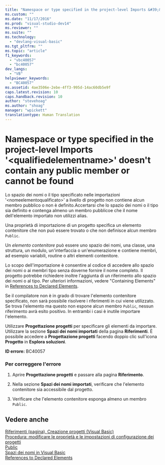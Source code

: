 ```yaml
---
title: "Namespace or type specified in the project-level Imports &#39;&lt;qualifiedelementname&gt;&#39; doesn&#39;t contain any public member or cannot be found | Microsoft Docs"
ms.custom: ""
ms.date: "11/17/2016"
ms.prod: "visual-studio-dev14"
ms.reviewer: ""
ms.suite: ""
ms.technology: 
  - "devlang-visual-basic"
ms.tgt_pltfrm: ""
ms.topic: "article"
f1_keywords: 
  - "vbc40057"
  - "bc40057"
dev_langs: 
  - "VB"
helpviewer_keywords: 
  - "BC40057"
ms.assetid: 4ae3506e-2ebe-4ff3-995d-14ac60db5e9f
caps.latest.revision: 10
caps.handback.revision: 10
author: "stevehoag"
ms.author: "shoag"
manager: "wpickett"
translationtype: Human Translation
---
```

# Namespace or type specified in the project-level Imports &#39;&lt;qualifiedelementname&gt;&#39; doesn&#39;t contain any public member or cannot be found
Lo spazio dei nomi o il tipo specificato nelle importazioni '\<nomeelementoqualificato\>' a livello di progetto non contiene alcun membro pubblico o non è definito.Accertarsi che lo spazio dei nomi o il tipo sia definito e contenga almeno un membro pubblicoe che il nome dell'elemento importato non utilizzi alias.  
  
 Una proprietà di importazione di un progetto specifica un elemento contenitore che non può essere trovato o che non definisce alcun membro `Public`.  
  
 Un *elemento contenitore* può essere uno spazio dei nomi, una classe, una struttura, un modulo, un'interfaccia o un'enumerazione  e contiene membri, ad esempio variabili, routine o altri elementi contenitore.  
  
 Lo scopo dell'importazione è consentire al codice di accedere allo spazio dei nomi o ai membri tipo senza doverne fornire il nome completo.  Il progetto potrebbe richiedere inoltre l'aggiunta di un riferimento allo spazio dei nomi o al tipo.  Per ulteriori informazioni, vedere "Containing Elements" in [References to Declared Elements](../../../visual-basic/programming-guide/language-features/declared-elements/references-to-declared-elements.md).  
  
 Se il compilatore non è in grado di trovare l'elemento contenitore specificato, non sarà possibile risolvere i riferimenti in cui viene utilizzato.  Se trova l'elemento ma questo non espone alcun membro `Public`, nessun riferimento avrà esito positivo.  In entrambi i casi è inutile importare l'elemento.  
  
 Utilizzare **Progettazione progetti** per specificare gli elementi da importare.  Utilizzare la sezione **Spazi dei nomi importati** della pagina **Riferimenti**.  È possibile accedere a **Progettazione progetti** facendo doppio clic sull'icona **Progetto** in **Esplora soluzioni**.  
  
 **ID errore:** BC40057  
  
### Per correggere l'errore  
  
1.  Aprire **Progettazione progetti** e passare alla pagina **Riferimento**.  
  
2.  Nella sezione **Spazi dei nomi importati**, verificare che l'elemento contenitore sia accessibile dal progetto.  
  
3.  Verificare che l'elemento contenitore esponga almeno un membro `Public`.  
  
## Vedere anche  
 [Riferimenti \(pagina\), Creazione progetti \(Visual Basic\)](/visual-studio/ide/reference/references-page-project-designer-visual-basic)   
 [Procedura: modificare le proprietà e le impostazioni di configurazione dei progetti](http://msdn.microsoft.com/it-it/e7184bc5-2f2b-4b4f-aa9a-3ecfcbc48b67)   
 [Public](../../../visual-basic/language-reference/modifiers/public.md)   
 [Spazi dei nomi in Visual Basic](../../../visual-basic/programming-guide/program-structure/namespaces.md)   
 [References to Declared Elements](../../../visual-basic/programming-guide/language-features/declared-elements/references-to-declared-elements.md)